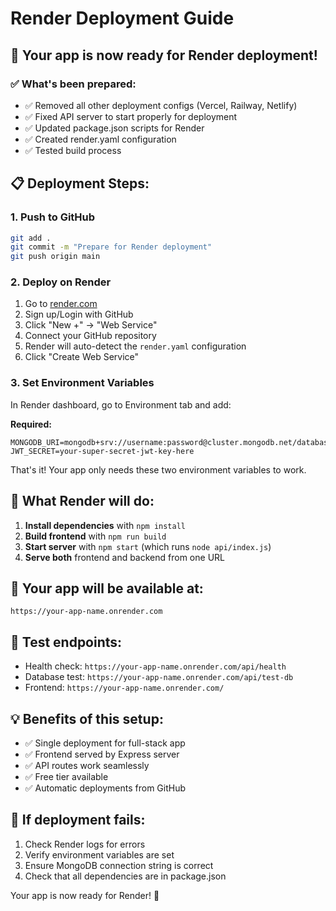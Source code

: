 # Render Deployment Guide

## 🚀 Your app is now ready for Render deployment!

### ✅ What's been prepared:
- ✅ Removed all other deployment configs (Vercel, Railway, Netlify)
- ✅ Fixed API server to start properly for deployment
- ✅ Updated package.json scripts for Render
- ✅ Created render.yaml configuration
- ✅ Tested build process

## 📋 Deployment Steps:

### 1. Push to GitHub
```bash
git add .
git commit -m "Prepare for Render deployment"
git push origin main
```

### 2. Deploy on Render
1. Go to [render.com](https://render.com)
2. Sign up/Login with GitHub
3. Click "New +" → "Web Service"
4. Connect your GitHub repository
5. Render will auto-detect the `render.yaml` configuration
6. Click "Create Web Service"

### 3. Set Environment Variables
In Render dashboard, go to Environment tab and add:

**Required:**
```
MONGODB_URI=mongodb+srv://username:password@cluster.mongodb.net/database_name
JWT_SECRET=your-super-secret-jwt-key-here
```

That's it! Your app only needs these two environment variables to work.

## 🎯 What Render will do:
1. **Install dependencies** with `npm install`
2. **Build frontend** with `npm run build` 
3. **Start server** with `npm start` (which runs `node api/index.js`)
4. **Serve both** frontend and backend from one URL

## 🔗 Your app will be available at:
```
https://your-app-name.onrender.com
```

## 🧪 Test endpoints:
- Health check: `https://your-app-name.onrender.com/api/health`
- Database test: `https://your-app-name.onrender.com/api/test-db`
- Frontend: `https://your-app-name.onrender.com/`

## 💡 Benefits of this setup:
- ✅ Single deployment for full-stack app
- ✅ Frontend served by Express server
- ✅ API routes work seamlessly
- ✅ Free tier available
- ✅ Automatic deployments from GitHub

## 🚨 If deployment fails:
1. Check Render logs for errors
2. Verify environment variables are set
3. Ensure MongoDB connection string is correct
4. Check that all dependencies are in package.json

Your app is now ready for Render! 🎉

